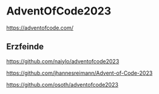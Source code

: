 # AdventOfCode2023

<https://adventofcode.com/>

## Erzfeinde

<https://github.com/naiylo/adventofcode2023>

<https://github.com/jhannesreimann/Advent-of-Code-2023>

<https://github.com/osoth/adventofcode2023>
